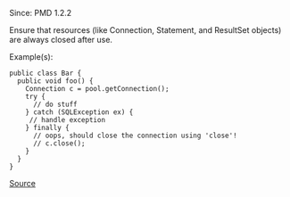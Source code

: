 Since: PMD 1.2.2

Ensure that resources (like Connection, Statement, and ResultSet objects) are always closed after use.

Example(s):
```
public class Bar {
  public void foo() {
    Connection c = pool.getConnection();
    try {
      // do stuff
    } catch (SQLException ex) {
     // handle exception
    } finally {
      // oops, should close the connection using 'close'!
      // c.close();
    }
  }
}
```

[Source](https://pmd.github.io/pmd-5.5.4/pmd-java/rules/java/design.html#CloseResource)
